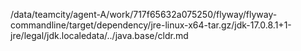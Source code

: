 /data/teamcity/agent-A/work/717f65632a075250/flyway/flyway-commandline/target/dependency/jre-linux-x64-tar.gz/jdk-17.0.8.1+1-jre/legal/jdk.localedata/../java.base/cldr.md
